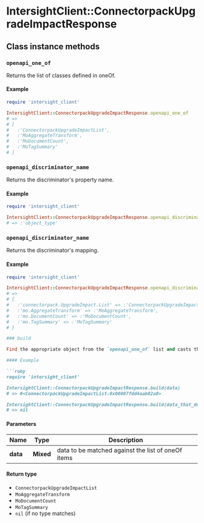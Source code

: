# IntersightClient::ConnectorpackUpgradeImpactResponse

## Class instance methods

### `openapi_one_of`

Returns the list of classes defined in oneOf.

#### Example

```ruby
require 'intersight_client'

IntersightClient::ConnectorpackUpgradeImpactResponse.openapi_one_of
# =>
# [
#   :'ConnectorpackUpgradeImpactList',
#   :'MoAggregateTransform',
#   :'MoDocumentCount',
#   :'MoTagSummary'
# ]
```

### `openapi_discriminator_name`

Returns the discriminator's property name.

#### Example

```ruby
require 'intersight_client'

IntersightClient::ConnectorpackUpgradeImpactResponse.openapi_discriminator_name
# => :'object_type'
```

### `openapi_discriminator_name`

Returns the discriminator's mapping.

#### Example

```ruby
require 'intersight_client'

IntersightClient::ConnectorpackUpgradeImpactResponse.openapi_discriminator_mapping
# =>
# {
#   :'connectorpack.UpgradeImpact.List' => :'ConnectorpackUpgradeImpactList',
#   :'mo.AggregateTransform' => :'MoAggregateTransform',
#   :'mo.DocumentCount' => :'MoDocumentCount',
#   :'mo.TagSummary' => :'MoTagSummary'
# }

### build

Find the appropriate object from the `openapi_one_of` list and casts the data into it.

#### Example

```ruby
require 'intersight_client'

IntersightClient::ConnectorpackUpgradeImpactResponse.build(data)
# => #<ConnectorpackUpgradeImpactList:0x00007fdd4aab02a0>

IntersightClient::ConnectorpackUpgradeImpactResponse.build(data_that_doesnt_match)
# => nil
```

#### Parameters

| Name | Type | Description |
| ---- | ---- | ----------- |
| **data** | **Mixed** | data to be matched against the list of oneOf items |

#### Return type

- `ConnectorpackUpgradeImpactList`
- `MoAggregateTransform`
- `MoDocumentCount`
- `MoTagSummary`
- `nil` (if no type matches)

